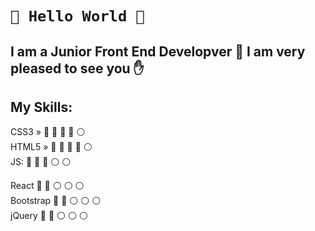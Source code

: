 #  `👋 Hello World 👋`
## I am a Junior Front End Developver :rocket: I am very pleased to see you :hand:

## My Skills: 
CSS3  » :large_blue_circle: :large_blue_circle: :large_blue_circle: :large_blue_circle: :white_circle:  
HTML5 » :large_blue_circle: :large_blue_circle: :large_blue_circle: :large_blue_circle: :white_circle:  
JS: :large_blue_circle: :large_blue_circle: :large_blue_circle: :white_circle: :white_circle: 

React  :large_blue_circle: :large_blue_circle: :white_circle:  :white_circle: :white_circle:   
Bootstrap :large_blue_circle: :large_blue_circle: :white_circle: :white_circle: :white_circle:   
jQuery :large_blue_circle: :large_blue_circle: :white_circle: :white_circle: :white_circle:   


